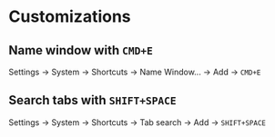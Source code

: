 # Customizations

## Name window with `CMD+E`

Settings -> System -> Shortcuts -> Name Window... -> Add -> `CMD+E`

## Search tabs with `SHIFT+SPACE`

Settings -> System -> Shortcuts -> Tab search -> Add -> `SHIFT+SPACE`
